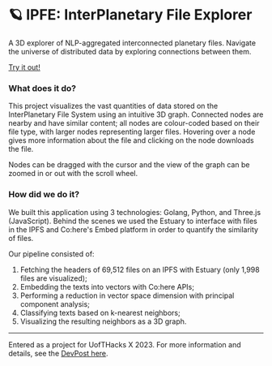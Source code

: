 # 🪐 IPFE: InterPlanetary File Explorer

A 3D explorer of NLP-aggregated interconnected planetary files. Navigate the universe of distributed data by exploring connections between them.

[Try it out!](https://ipfe.elguindi.xyz/)

### What does it do?

This project visualizes the vast quantities of data stored on the InterPlanetary File System using an intuitive 3D graph. Connected nodes are nearby and have similar content; all nodes are colour-coded based on their file type, with larger nodes representing larger files. Hovering over a node gives more information about the file and clicking on the node downloads the file.

Nodes can be dragged with the cursor and the view of the graph can be zoomed in or out with the scroll wheel.

### How did we do it?

We built this application using 3 technologies: Golang, Python, and Three.js (JavaScript). Behind the scenes we used the Estuary to interface with files in the IPFS and Co:here's Embed platform in order to quantify the similarity of files.

Our pipeline consisted of:

1. Fetching the headers of 69,512 files on an IPFS with Estuary (only 1,998 files are visualized);
2. Embedding the texts into vectors with Co:here APIs;
3. Performing a reduction in vector space dimension with principal component analysis;
4. Classifying texts based on k-nearest neighbors;
5. Visualizing the resulting neighbors as a 3D graph.

---

Entered as a project for UofTHacks X 2023. For more information and details, see the [DevPost here](https://devpost.com/software/changeme).

